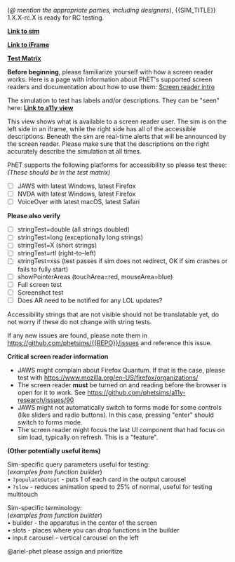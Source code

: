 (*@ mention the appropriate parties, including designers*), {{SIM_TITLE}} 1.X.X-rc.X is ready for RC testing.

**[Link to sim](http://www.colorado.edu/physics/phet/dev/html/{{REPO}}/phet/1.X.X-rc.1/{{REPO}}_all_phet.html)**

**[Link to iFrame](http://www.colorado.edu/physics/phet/dev/html/{{REPO}}/phet/1.X.X-rc.1/{{REPO}}_all_iframe_phet.html)**

**[Test Matrix]({{TEST_MATRIX_LINK}})**

**Before beginning**, please familiarize yourself with how a screen reader works. Here is a page with information about PhET's supported screen readers and documentation about how to use them:
[Screen reader intro](https://www.colorado.edu/physics/phet/dev/html/jg-tests/reader-intro.html)

The simulation to test has labels and/or descriptions. They can be "seen" here:
**[Link to a11y view](http://www.colorado.edu/physics/phet/dev/html/{{REPO}}/phet/1.X.X-rc.1/{{REPO}}_a11y_view.html)**

This view shows what is available to a screen reader user. The sim is on the left side in an iframe, while the right side has all of the accessible descriptions. Beneath the sim are real-time alerts that will be announced by the screen reader. Please make sure that the descriptions on the right accurately describe the simulation at all times.

PhET supports the following platforms for accessibility so please test these:
*(These should be in the test matrix)*
- [ ] JAWS with latest Windows, latest Firefox
- [ ] NVDA with latest Windows, latest Firefox
- [ ] VoiceOver with latest macOS, latest Safari

**Please also verify**
- [ ] stringTest=double (all strings doubled)
- [ ] stringTest=long (exceptionally long strings)
- [ ] stringTest=X (short strings)
- [ ] stringTest=rtl (right-to-left)
- [ ] stringTest=xss (test passes if sim does not redirect, OK if sim crashes or fails to fully start)
- [ ] showPointerAreas (touchArea=red, mouseArea=blue)
- [ ] Full screen test
- [ ] Screenshot test
- [ ] Does AR need to be notified for any LOL updates?

Accessibility strings that are not visible should not be translatable yet, do not worry if these do not change with string tests.

If any new issues are found, please note them in https://github.com/phetsims/{{REPO}}/issues and reference this issue. 

**Critical screen reader information**
- JAWS might complain about Firefox Quantum. If that is the case, please test with https://www.mozilla.org/en-US/firefox/organizations/
- The screen reader **must** be turned on and reading before the browser is open for it to work. See https://github.com/phetsims/a11y-research/issues/90
- JAWS might not automatically switch to forms mode for some controls (like sliders and radio buttons). In this case, pressing "enter" should switch to forms mode.
- The screen reader might focus the last UI component that had focus on sim load, typically on refresh. This is a "feature".
 
**(Other potentially useful items)**  

Sim-specific query parameters useful for testing:  
(*examples from function builder*)  
• `?populateOutput` - puts 1 of each card in the output carousel  
• `?slow` - reduces animation speed to 25% of normal, useful for testing multitouch  

Sim-specific terminology:  
(*examples from function builder*)  
• builder - the apparatus in the center of the screen  
• slots - places where you can drop functions in the builder  
• input carousel - vertical carousel on the left  

@ariel-phet please assign and prioritize
